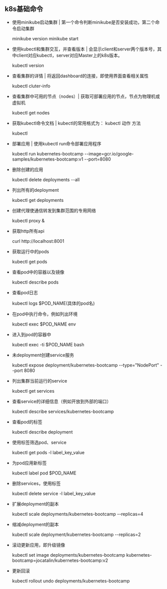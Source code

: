 ## k8s基础命令

- 使用minikube启动集群 | 第一个命令判断minikube是否安装成功，第二个命令启动集群

    
    minikube version
    minikube start
    

- 使用kubectl和集群交互，并查看版本 | 会显示client和server两个版本号，其中client对应kubectl，server对应Master上的k8s版本。

    
    kubectl version
    


- 查看集群的详情 | 将返回dashboard的连接，即使用界面查看相关属性

    
    kubectl cluter-info
    

- 查看集群中可用的节点（nodes）| 获取可部署应用的节点，节点为物理机或虚拟机

    
    kubectl get nodes
    
- 获取kubectl命令文档 | kubectl的常用格式为： kubectl 动作 方法

    
    kubectl
    

- 部署应用 | 使用kubectl run命令部署应用程序

    
    kubectl run kubernetes-bootcamp --image=gcr.io/google-samples/kubernetes-bootcamp:v1 --port=8080
    
- 删除创建的应用 

    
    kubectl delete deployments --all
    
- 列出所有的deployment

    
    kubectl get deployments
    
- 创建代理使通信转发到集群范围的专用网络

    
    kubectl proxy &
    
- 获取http所有api

    
    curl http://localhost:8001
    
- 获取运行中的pods

    
    kubectl get pods
    
- 查看pod中的容器以及镜像

    
    kubectl describe pods
    
- 查看pod日志

    
    kubectl logs $POD_NAME(具体的pod名)
    
- 在pod中执行命令，例如列出环境

    
    kubectl exec $POD_NAME env
    
- 进入到pod的容器中

    
    kubectl exec -ti $POD_NAME bash
    
- 未deployment创建service服务

    
    kubectl expose deployment/kubernetes-bootcamp --type="NodePort" --port 8080
    
- 列出集群当前运行的service

    
    kubectl get services
    
- 查看service的详细信息（例如开放到外部的端口）

    
    kubectl describe services/kubernetes-bootcamp
     
- 查看pod的标签

    
    kubectl describe deployment 
    
- 使用标签筛选pod、service

    
    kubectl get pods -l label_key_value
    
- 为pod应用新标签

    
    kubectl label pod $POD_NAME
    
- 删除services，使用标签

    
    kubectl delete service -l label_key_value
    
- 扩展deployment的副本

    
    kubectl scale deployments/kubernetes-bootcamp --replicas=4
    
- 缩减deployment的副本

    
    kubectl scale deployment/kubernetes-bootcamp --replicas=2
    
- 滚动更新应用，即升级镜像

    
    kubectl set image deployments/kubernetes-bootcamp kubernetes-bootcamp=jocatalin/kubernetes-bootcamp:v2
    
- 更新回滚

    
    kubectl rollout undo deployments/kubernetes-bootcamp
    
